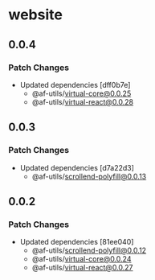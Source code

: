 # website

## 0.0.4

### Patch Changes

- Updated dependencies [dff0b7e]
  - @af-utils/virtual-core@0.0.25
  - @af-utils/virtual-react@0.0.28

## 0.0.3

### Patch Changes

- Updated dependencies [d7a22d3]
  - @af-utils/scrollend-polyfill@0.0.13

## 0.0.2

### Patch Changes

- Updated dependencies [81ee040]
  - @af-utils/scrollend-polyfill@0.0.12
  - @af-utils/virtual-core@0.0.24
  - @af-utils/virtual-react@0.0.27
